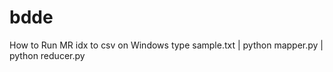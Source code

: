 bdde
====
How to Run MR idx to csv on Windows
type sample.txt | python mapper.py  | python reducer.py